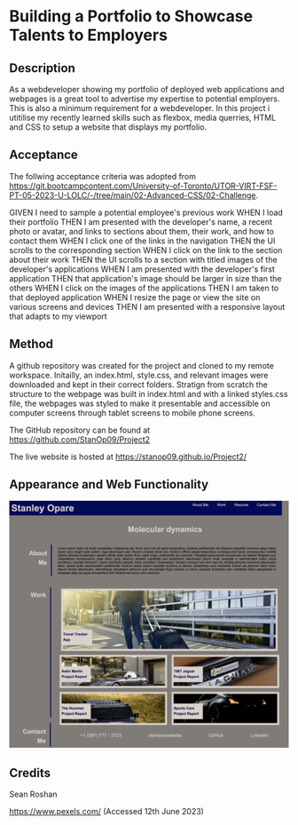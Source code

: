 # Building a Portfolio to Showcase Talents to Employers

## Description
As a webdeveloper showing my portfolio of deployed web applications and webpages is a great tool to advertise my expertise to potential employers. This is also a minimum requirement for a webdeveloper. In this project i utitilise my recently learned skills such as flexbox, media querries, HTML and CSS to setup a website that displays my portfolio.

## Acceptance
The follwing acceptance criteria was adopted from https://git.bootcampcontent.com/University-of-Toronto/UTOR-VIRT-FSF-PT-05-2023-U-LOLC/-/tree/main/02-Advanced-CSS/02-Challenge. 

GIVEN I need to sample a potential employee's previous work
WHEN I load their portfolio
THEN I am presented with the developer's name, a recent photo or avatar, and links to sections about them, their work, and how to contact them
WHEN I click one of the links in the navigation
THEN the UI scrolls to the corresponding section
WHEN I click on the link to the section about their work
THEN the UI scrolls to a section with titled images of the developer's applications
WHEN I am presented with the developer's first application
THEN that application's image should be larger in size than the others
WHEN I click on the images of the applications
THEN I am taken to that deployed application
WHEN I resize the page or view the site on various screens and devices
THEN I am presented with a responsive layout that adapts to my viewport

## Method
A github repository was created for the project and cloned to my remote workspace. Initailly, an index.html, style.css, and relevant images were downloaded and kept in their correct folders. Stratign from scratch the structure to the webpage was built in index.html and with a linked styles.css file, the webpages was styled to make it presentable and accessible on computer screens through tablet screens to mobile phone screens.

The GitHub repository can be found at https://github.com/StanOp09/Project2

The live website is hosted at https://stanop09.github.io/Project2/

## Appearance and Web Functionality
![Portfolio web image](image.png)

## Credits
Sean Roshan

https://www.pexels.com/ (Accessed 12th June 2023)
